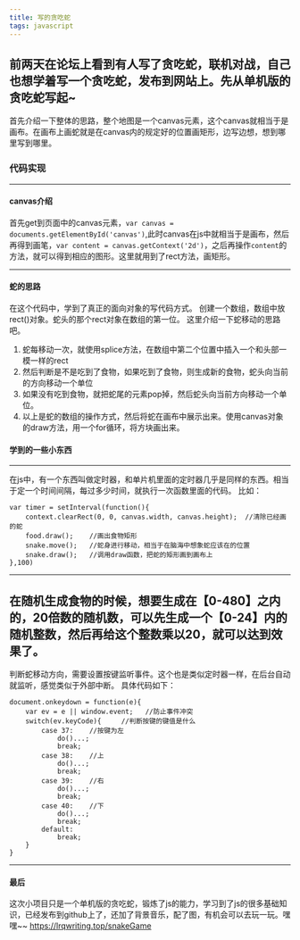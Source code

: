 ```yaml
---
title: 写的贪吃蛇
tags: javascript
---
```

## 前两天在论坛上看到有人写了贪吃蛇，联机对战，自己也想学着写一个贪吃蛇，发布到网站上。先从单机版的贪吃蛇写起~

首先介绍一下整体的思路，整个地图是一个canvas元素，这个canvas就相当于是画布。在画布上画蛇就是在canvas内的规定好的位置画矩形，边写边想，想到哪里写到哪里。


### 代码实现
---
#### canvas介绍
首先get到页面中的canvas元素，`var canvas = documents.getElementById('canvas')`,此时canvas在js中就相当于是画布，然后再得到画笔，`var content = canvas.getContext('2d')`，之后再操作`content`的方法，就可以得到相应的图形。这里就用到了rect方法，画矩形。

---
#### 蛇的思路
在这个代码中，学到了真正的面向对象的写代码方式。
创建一个数组，数组中放rect()对象。蛇头的那个rect对象在数组的第一位。
这里介绍一下蛇移动的思路吧。
1. 蛇每移动一次，就使用splice方法，在数组中第二个位置中插入一个和头部一模一样的rect
2. 然后判断是不是吃到了食物，如果吃到了食物，则生成新的食物，蛇头向当前的方向移动一个单位
3. 如果没有吃到食物，就把蛇尾的元素pop掉，然后蛇头向当前方向移动一个单位。
4. 以上是蛇的数组的操作方式，然后将蛇在画布中展示出来。使用canvas对象的draw方法，用一个for循环，将方块画出来。


#### 学到的一些小东西
---
在js中，有一个东西叫做定时器，和单片机里面的定时器几乎是同样的东西。相当于定一个时间间隔，每过多少时间，就执行一次函数里面的代码。
比如：
```
var timer = setInterval(function(){
	context.clearRect(0, 0, canvas.width, canvas.height);  //清除已经画的蛇
	food.draw();	//画出食物矩形
	snake.move();	//蛇身进行移动，相当于在脑海中想象蛇应该在的位置
	snake.draw();	//调用draw函数，把蛇的矩形画到画布上
},100)
```
---

在随机生成食物的时候，想要生成在【0-480】之内的，20倍数的随机数，可以先生成一个【0-24】内的随机整数，然后再给这个整数乘以20，就可以达到效果了。
---


判断蛇移动方向，需要设置按键监听事件。这个也是类似定时器一样，在后台自动就监听，感觉类似于外部中断。
具体代码如下：
```
document.onkeydown = function(e){
	var ev = e || window.event;   //防止事件冲突
	switch(ev.keyCode){		//判断按键的键值是什么
		case 37:	//按键为左
		    do()...;
		    break;
		case 38:	//上
		    do()...;
		    break;
		case 39:	//右
		    do()...;
		    break;
		case 40:	//下
		    do()...;	
		    break;
		default:
		    break;
	}
}

```

---

#### 最后
这次小项目只是一个单机版的贪吃蛇，锻炼了js的能力，学习到了js的很多基础知识，已经发布到github上了，还加了背景音乐，配了图，有机会可以去玩一玩。嘿嘿~~
https://lrqwriting.top/snakeGame



